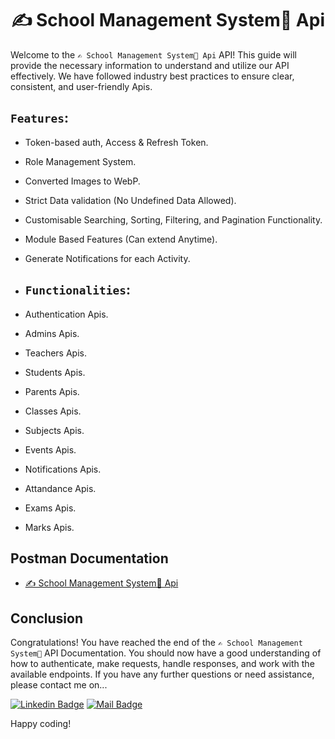<h1 align="center">✍️ School Management System🏫 Api</h1>

Welcome to the `✍️ School Management System🏫 Api` API! This guide will provide the necessary information to understand and utilize our API effectively. We have followed industry best practices to ensure clear, consistent, and user-friendly Apis.

## `Features`:

- Token-based auth, Access & Refresh Token.
- Role Management System.
- Converted Images to WebP.
- Strict Data validation (No Undefined Data Allowed).
- Customisable Searching, Sorting, Filtering, and Pagination Functionality.
- Module Based Features (Can extend Anytime).
- Generate Notifications for each Activity.

- ## `Functionalities`:

- Authentication Apis.
- Admins Apis.
- Teachers Apis.
- Students Apis.
- Parents Apis.
- Classes Apis.
- Subjects Apis.
- Events Apis.
- Notifications Apis.
- Attandance Apis.
- Exams Apis.
- Marks Apis.

## Postman Documentation
- <a href="https://documenter.getpostman.com/view/11483431/2s9YC32Zu5" target="_blank">✍️ School Management System🏫 Api</a>

## Conclusion

Congratulations! You have reached the end of the `✍️ School Management System🏫` API Documentation. You should now have a good understanding of how to authenticate, make requests, handle responses, and work with the available endpoints. If you have any further questions or need assistance, please contact me on...

[![Linkedin Badge](https://img.shields.io/badge/LinkedIn-0077B5?style=for-the-badge&logo=linkedin&logoColor=white)](https://www.linkedin.com/in/pronazmul) 
[![Mail Badge](https://img.shields.io/badge/Gmail-D14836?style=for-the-badge&logo=gmail&logoColor=white)](mailto:developernazmul@gmail.com)

Happy coding!




